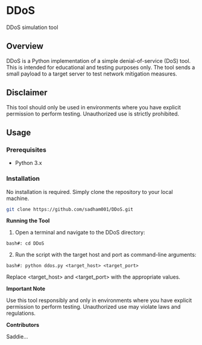 # DDoS
DDoS simulation tool

## Overview

DDoS is a Python implementation of a simple denial-of-service (DoS) tool. This is intended for educational and testing purposes only. The tool sends a small payload to a target server to test network mitigation measures.

## Disclaimer

This tool should only be used in environments where you have explicit permission to perform testing. Unauthorized use is strictly prohibited.

## Usage

### Prerequisites

- Python 3.x

### Installation

No installation is required. Simply clone the repository to your local machine.

```bash
git clone https://github.com/sadham001/DDoS.git
```

**Running the Tool**

   1. Open a terminal and navigate to the DDoS directory:

```
bash#: cd DDoS
```
   2. Run the script with the target host and port as command-line arguments:
```
bash#: python ddos.py <target_host> <target_port>
```
Replace <target_host> and <target_port> with the appropriate values.

**Important Note**

Use this tool responsibly and only in environments where you have explicit permission to perform testing. Unauthorized use may violate laws and regulations.

**Contributors**

Saddie...
